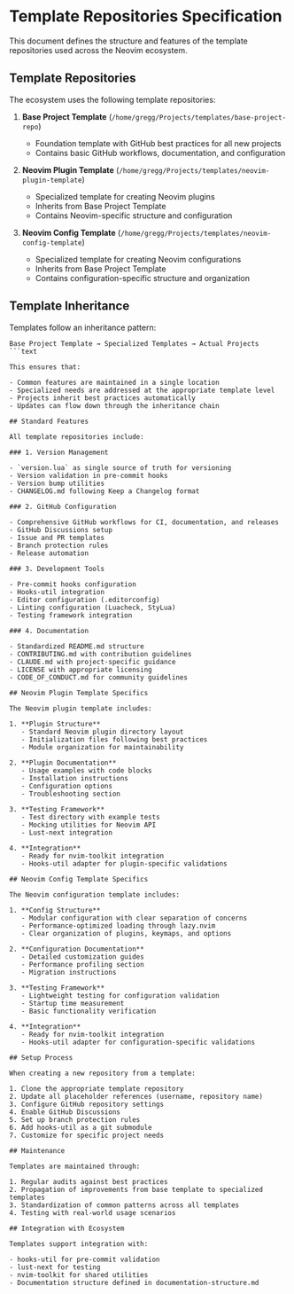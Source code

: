 # Template Repositories Specification

This document defines the structure and features of the template repositories used across the Neovim ecosystem.

## Template Repositories

The ecosystem uses the following template repositories:

1. **Base Project Template** (`/home/gregg/Projects/templates/base-project-repo`)
   - Foundation template with GitHub best practices for all new projects
   - Contains basic GitHub workflows, documentation, and configuration

2. **Neovim Plugin Template** (`/home/gregg/Projects/templates/neovim-plugin-template`)
   - Specialized template for creating Neovim plugins
   - Inherits from Base Project Template
   - Contains Neovim-specific structure and configuration

3. **Neovim Config Template** (`/home/gregg/Projects/templates/neovim-config-template`)
   - Specialized template for creating Neovim configurations
   - Inherits from Base Project Template
   - Contains configuration-specific structure and organization

## Template Inheritance

Templates follow an inheritance pattern:

```text
Base Project Template → Specialized Templates → Actual Projects
```text

This ensures that:

- Common features are maintained in a single location
- Specialized needs are addressed at the appropriate template level
- Projects inherit best practices automatically
- Updates can flow down through the inheritance chain

## Standard Features

All template repositories include:

### 1. Version Management

- `version.lua` as single source of truth for versioning
- Version validation in pre-commit hooks
- Version bump utilities
- CHANGELOG.md following Keep a Changelog format

### 2. GitHub Configuration

- Comprehensive GitHub workflows for CI, documentation, and releases
- GitHub Discussions setup
- Issue and PR templates
- Branch protection rules
- Release automation

### 3. Development Tools

- Pre-commit hooks configuration
- Hooks-util integration
- Editor configuration (.editorconfig)
- Linting configuration (Luacheck, StyLua)
- Testing framework integration

### 4. Documentation

- Standardized README.md structure
- CONTRIBUTING.md with contribution guidelines
- CLAUDE.md with project-specific guidance
- LICENSE with appropriate licensing
- CODE_OF_CONDUCT.md for community guidelines

## Neovim Plugin Template Specifics

The Neovim plugin template includes:

1. **Plugin Structure**
   - Standard Neovim plugin directory layout
   - Initialization files following best practices
   - Module organization for maintainability

2. **Plugin Documentation**
   - Usage examples with code blocks
   - Installation instructions
   - Configuration options
   - Troubleshooting section

3. **Testing Framework**
   - Test directory with example tests
   - Mocking utilities for Neovim API
   - Lust-next integration

4. **Integration**
   - Ready for nvim-toolkit integration
   - Hooks-util adapter for plugin-specific validations

## Neovim Config Template Specifics

The Neovim configuration template includes:

1. **Config Structure**
   - Modular configuration with clear separation of concerns
   - Performance-optimized loading through lazy.nvim
   - Clear organization of plugins, keymaps, and options

2. **Configuration Documentation**
   - Detailed customization guides
   - Performance profiling section
   - Migration instructions

3. **Testing Framework**
   - Lightweight testing for configuration validation
   - Startup time measurement
   - Basic functionality verification

4. **Integration**
   - Ready for nvim-toolkit integration
   - Hooks-util adapter for configuration-specific validations

## Setup Process

When creating a new repository from a template:

1. Clone the appropriate template repository
2. Update all placeholder references (username, repository name)
3. Configure GitHub repository settings
4. Enable GitHub Discussions
5. Set up branch protection rules
6. Add hooks-util as a git submodule
7. Customize for specific project needs

## Maintenance

Templates are maintained through:

1. Regular audits against best practices
2. Propagation of improvements from base template to specialized templates
3. Standardization of common patterns across all templates
4. Testing with real-world usage scenarios

## Integration with Ecosystem

Templates support integration with:

- hooks-util for pre-commit validation
- lust-next for testing
- nvim-toolkit for shared utilities
- Documentation structure defined in documentation-structure.md
